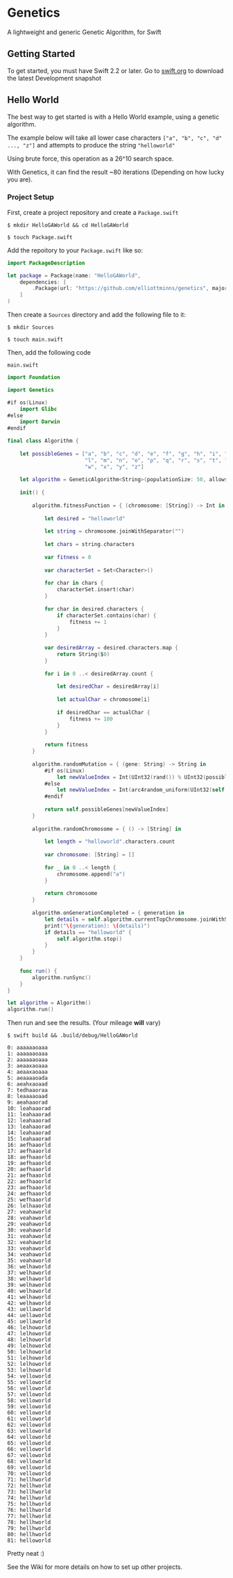 # Genetics

A lightweight and generic Genetic Algorithm, for Swift

## Getting Started

To get started, you must have Swift 2.2 or later. Go to [swift.org](https://swift.org/download/) to download the latest Development snapshot

## Hello World

The best way to get started is with a Hello World example, using a genetic algorithm.

The example below will take all lower case characters `["a", "b", "c", "d" ..., "z"]` and attempts to produce the string `"helloworld"`

Using brute force, this operation as a 26^10 search space. 

With Genetics, it can find the result ~80 iterations (Depending on how lucky you are). 

### Project Setup

First, create a project repository and create a `Package.swift`

```
$ mkdir HelloGAWorld && cd HelloGAWorld

$ touch Package.swift

```

Add the repoitory to your `Package.swift` like so:

```swift
import PackageDescription

let package = Package(name: "HelloGAWorld",
    dependencies: [
        .Package(url: "https://github.com/elliottminns/genetics", majorVersion: 0)
    ]
)

```

Then create a `Sources` directory and add the following file to it:

```
$ mkdir Sources

$ touch main.swift
```

Then, add the following code

```
main.swift
```

```swift
import Foundation

import Genetics

#if os(Linux)
    import Glibc
#else
    import Darwin
#endif

final class Algorithm {
    
    let possibleGenes = ["a", "b", "c", "d", "e", "f", "g", "h", "i", "j", "k",
                         "l", "m", "n", "o", "p", "q", "r", "s", "t", "u", "v",
                         "w", "x", "y", "z"]
    
    let algorithm = GeneticAlgorithm<String>(populationSize: 50, allowsDuplicates: true)
    
    init() {
        
        algorithm.fitnessFunction = { (chromosome: [String]) -> Int in
            
            let desired = "helloworld"
            
            let string = chromosome.joinWithSeparator("")
            
            let chars = string.characters
            
            var fitness = 0
            
            var characterSet = Set<Character>()
            
            for char in chars {
                characterSet.insert(char)
            }
            
            for char in desired.characters {
                if characterSet.contains(char) {
                    fitness += 1
                }
            }
            
            var desiredArray = desired.characters.map {
                return String($0)
            }
            
            for i in 0 ..< desiredArray.count {
                
                let desiredChar = desiredArray[i]
                
                let actualChar = chromosome[i]
                
                if desiredChar == actualChar {
                    fitness += 100
                }
            }
            
            return fitness
        }
        
        algorithm.randomMutation = { (gene: String) -> String in
            #if os(Linux)
                let newValueIndex = Int(UInt32(rand()) % UInt32(possibleGenes.count))
            #else
                let newValueIndex = Int(arc4random_uniform(UInt32(self.possibleGenes.count)))
            #endif
            
            return self.possibleGenes[newValueIndex]
        }
        
        algorithm.randomChromosome = { () -> [String] in
        
            let length = "helloworld".characters.count
            
            var chromosome: [String] = []
            
            for _ in 0 ..< length {
                chromosome.append("a")
            }
            
            return chromosome
        }
        
        algorithm.onGenerationCompleted = { generation in
            let details = self.algorithm.currentTopChromosome.joinWithSeparator("")
            print("\(generation): \(details)")
            if details == "helloworld" {
                self.algorithm.stop()
            }
        }
    }
    
    func run() {
        algorithm.runSync()
    }
}

let algorithm = Algorithm()
algorithm.run()
```

Then run and see the results. (Your mileage **will** vary)

```
$ swift build && .build/debug/HelloGAWorld
```

```
0: aaaaaaoaaa
1: aaaaaaoaaa
2: aaaaaaoaaa
3: aeaaxaoaaa
4: aeaaxaoaaa
5: aeaaaaoada
6: aeahxaoaad
7: tedhaaoraa
8: leaaaaoaad
9: aeahaaorad
10: leahaaorad
11: leahaaorad
12: leahaaorad
13: leahaaorad
14: leahaaorad
15: leahaaorad
16: aefhaaorld
17: aefhaaorld
18: aefhaaorld
19: aefhaaorld
20: aefhaaorld
21: aefhaaorld
22: aefhaaorld
23: aefhaaorld
24: aefhaaorld
25: wefhaaorld
26: lelhaaorld
27: veahaworld
28: veahaworld
29: veahaworld
30: veahaworld
31: veahaworld
32: veahaworld
33: veahaworld
34: veahaworld
35: veahaworld
36: welhaworld
37: welhaworld
38: welhaworld
39: welhaworld
40: welhaworld
41: welhaworld
42: welhaworld
43: uellaworld
44: uellaworld
45: uellaworld
46: lelhoworld
47: lelhoworld
48: lelhoworld
49: lelhoworld
50: lelhoworld
51: lelhoworld
52: lelhoworld
53: lelhoworld
54: velloworld
55: velloworld
56: velloworld
57: velloworld
58: velloworld
59: velloworld
60: velloworld
61: velloworld
62: velloworld
63: velloworld
64: velloworld
65: velloworld
66: velloworld
67: velloworld
68: velloworld
69: velloworld
70: velloworld
71: hellhworld
72: hellhworld
73: hellhworld
74: hellhworld
75: hellhworld
76: hellhworld
77: hellhworld
78: hellhworld
79: hellhworld
80: hellhworld
81: helloworld
```

Pretty neat :)

See the Wiki for more details on how to set up other projects. 
